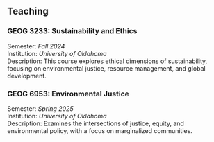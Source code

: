 ## Teaching

### GEOG 3233: Sustainability and Ethics  
Semester: *Fall 2024*  
Institution: *University of Oklahoma*  
Description: This course explores ethical dimensions of sustainability, focusing on environmental justice, resource management, and global development.

### GEOG 6953: Environmental Justice  
Semester: *Spring 2025*  
Institution: *University of Oklahoma*  
Description: Examines the intersections of justice, equity, and environmental policy, with a focus on marginalized communities.

